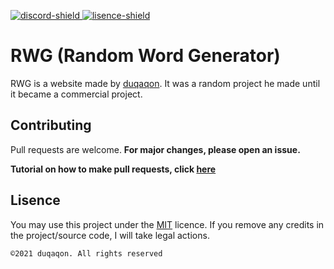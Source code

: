 [discord-invite]: https://twitter.com/RealDuqaqon
[lisence]: https://github.com/duqaqon/Random-Word-Generator/blob/main/LICENSE


[lisence-shield]: https://img.shields.io/github/license/duqaqon/webhook-notifier?color=%23999999&label=Lisence
[discord-shield]: https://img.shields.io/twitter/follow/RealDuqaqon?style=social


[ ![discord-shield][] ][discord-invite]
[ ![lisence-shield][] ][lisence]



# RWG (Random Word Generator)
RWG is a website made by [duqaqon](https://github.com/duqaqon). It was a random project he made until it became a commercial project. 

## Contributing
Pull requests are welcome. 
**For major changes, please open an issue.**

**Tutorial on how to make pull requests, click [here](https://github.com/DV8FromTheWorld/JDA/wiki/5%29-Contributing)**

## Lisence
You may use this project under the [MIT](https://choosealicense.com/licenses/mit/) licence.
If you remove any credits in the project/source code, I will take legal actions.

``©2021 duqaqon. All rights reserved``
